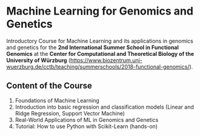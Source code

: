 # Machine Learning for Genomics and Genetics

Introductory Course for Machine Learning and its applications in genomics and genetics for the **2nd International Summer School in Functional Genomics** at the **Center for Computational and Theoretical Biology of the University of Würzburg** (https://www.biozentrum.uni-wuerzburg.de/cctb/teaching/summerschools/2018-functional-genomics/).

## Content of the Course

1. Foundations of Machine Learning
2. Introduction into basic regression and classification models (Linear and Ridge Regression, Support Vector Machine)
3. Real-World Applications of ML in Genomics and Genetics
4. Tutorial: How to use Python with Scikit-Learn (hands-on)
